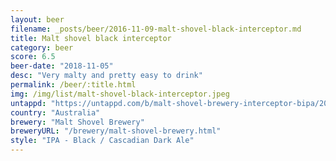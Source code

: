 ```yaml
---
layout: beer
filename: _posts/beer/2016-11-09-malt-shovel-black-interceptor.md
title: Malt shovel black interceptor
category: beer
score: 6.5
beer-date: "2018-11-05"
desc: "Very malty and pretty easy to drink"
permalink: /beer/:title.html
img: /img/list/malt-shovel-black-interceptor.jpeg
untappd: "https://untappd.com/b/malt-shovel-brewery-interceptor-bipa/2016073"
country: "Australia"
brewery: "Malt Shovel Brewery"
breweryURL: "/brewery/malt-shovel-brewery.html"
style: "IPA - Black / Cascadian Dark Ale"
---
```

